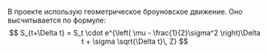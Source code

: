 В проекте использую геометрическое броуновское движение.
Оно высчитывается по формуле:
$$
S_{t+\Delta t} = S_t \cdot e^{\left( \mu - \frac{1}{2}\sigma^2 \right)\Delta t + \sigma \sqrt{\Delta t}\, Z}
$$


